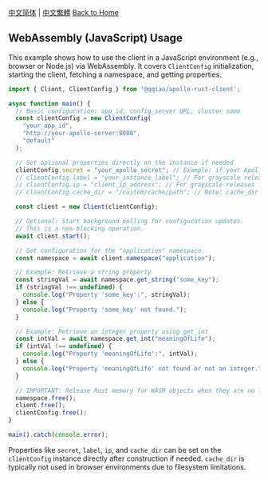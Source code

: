 [中文简体](../zh-CN/JavaScript-Usage.md) | [中文繁體](../zh-TW/JavaScript-Usage.md)
[Back to Home](Home.md)

## WebAssembly (JavaScript) Usage

This example shows how to use the client in a JavaScript environment (e.g., browser or Node.js) via WebAssembly. It covers `ClientConfig` initialization, starting the client, fetching a namespace, and getting properties.

```javascript
import { Client, ClientConfig } from '@qqiao/apollo-rust-client';

async function main() {
  // Basic configuration: app_id, config_server URL, cluster name
  const clientConfig = new ClientConfig(
    "your_app_id",
    "http://your-apollo-server:8080",
    "default"
  );

  // Set optional properties directly on the instance if needed
  clientConfig.secret = "your_apollo_secret"; // Example: if your Apollo namespace requires a secret
  // clientConfig.label = "your_instance_label"; // For grayscale releases
  // clientConfig.ip = "client_ip_address"; // For grayscale releases
  // clientConfig.cache_dir = "/custom/cache/path"; // Note: cache_dir is less common in browser environments

  const client = new Client(clientConfig);

  // Optional: Start background polling for configuration updates.
  // This is a non-blocking operation.
  await client.start();

  // Get configuration for the "application" namespace
  const namespace = await client.namespace("application");

  // Example: Retrieve a string property
  const stringVal = await namespace.get_string("some_key");
  if (stringVal !== undefined) {
    console.log("Property 'some_key':", stringVal);
  } else {
    console.log("Property 'some_key' not found.");
  }

  // Example: Retrieve an integer property using get_int
  const intVal = await namespace.get_int("meaningOfLife");
  if (intVal !== undefined) {
    console.log("Property 'meaningOfLife':", intVal);
  } else {
    console.log("Property 'meaningOfLife' not found or not an integer.");
  }

  // IMPORTANT: Release Rust memory for WASM objects when they are no longer needed
  namespace.free();
  client.free();
  clientConfig.free();
}

main().catch(console.error);
```
Properties like `secret`, `label`, `ip`, and `cache_dir` can be set on the `clientConfig` instance directly after construction if needed. `cache_dir` is typically not used in browser environments due to filesystem limitations.
